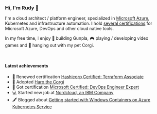 ### Hi, I'm Rudy 👋

I'm a cloud architect / platform engineer, specialized in [Microsoft Azure](https://github.com/Azure), Kubernetes and infrastructure automation. I hold [several certifications](https://www.credly.com/users/rdvansloten/badges) for Microsoft Azure, DevOps and other cloud native tools.

In my free time, I enjoy 🤖 building Gunpla, 🎮 playing / developing video games and 🐶 hanging out with my pet Corgi.

<br />

#### Latest achievements
- 💯 Renewed certification [Hashicorp Certified: Terraform Associate](https://www.credly.com/badges/9828a12c-ec33-4d4c-840a-0dbcc0f0da83)
- 🐶 Adopted [Haro the Corgi](https://imgur.com/4nEPhT9)
- 💯 Got certification [Microsoft Certified: DevOps Engineer Expert](https://www.credly.com/badges/dad38b00-7635-4702-96db-eea8bfafb93f)
- 💻 Started new job at [Nordcloud, an IBM Company](https://nordcloud.com)
- 🖋️ Blogged about [Getting started with Windows Containers on Azure Kubernetes Service](https://dev.to/rdvansloten/getting-started-with-windows-containers-on-azure-kubernetes-service-46ce)
